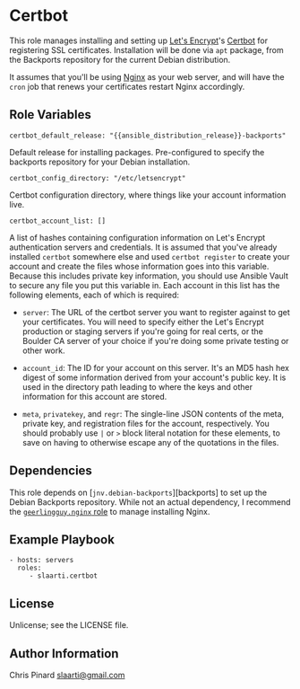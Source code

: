 Certbot
=======

This role manages installing and setting up [Let's Encrypt][letsencrypt]'s
[Certbot][certbot] for registering SSL certificates. Installation will be
done via `apt` package, from the Backports repository for the current
Debian distribution.

[letsencrypt]: https://letsencrypt.org/
[certbot]: https://certbot.eff.org/

It assumes that you'll be using [Nginx](http://nginx.org/) as your web
server, and will have the `cron` job that renews your certificates restart
Nginx accordingly.

Role Variables
--------------

    certbot_default_release: "{{ansible_distribution_release}}-backports"

Default release for installing packages. Pre-configured to specify the
backports repository for your Debian installation.

    certbot_config_directory: "/etc/letsencrypt"

Certbot configuration directory, where things like your account
information live.

    certbot_account_list: []

A list of hashes containing configuration information on Let's Encrypt
authentication servers and credentials. It is assumed that you've already
installed `certbot` somewhere else and used `certbot register` to create
your account and create the files whose information goes into this
variable. Because this includes private key information, you should use
Ansible Vault to secure any file you put this variable in. Each account in
this list has the following elements, each of which is required:

*   `server`: The URL of the certbot server you want to register against
    to get your certificates. You will need to specify either the Let's
    Encrypt production or staging servers if you're going for real certs,
    or the Boulder CA server of your choice if you're doing some private
    testing or other work.

*   `account_id`: The ID for your account on this server. It's an MD5 hash
    hex digest of some information derived from your account's public key.
    It is used in the directory path leading to where the keys and other
    information for this account are stored.

*   `meta`, `privatekey`, and `regr`: The single-line JSON contents of the
    meta, private key, and registration files for the account,
    respectively. You should probably use `|` or `>` block literal
    notation for these elements, to save on having to otherwise escape any
    of the quotations in the files.

Dependencies
------------

This role depends on [`jnv.debian-backports`][backports] to set up the
Debian Backports repository. While not an actual dependency, I recommend
the [`geerlingguy.nginx` role][geerlingguy] to manage installing Nginx.

[geerlingguy]: https://github.com/geerlingguy/ansible-role-nginx

Example Playbook
----------------

    - hosts: servers
      roles:
         - slaarti.certbot

License
-------

Unlicense; see the LICENSE file.

Author Information
------------------

Chris Pinard <slaarti@gmail.com>
